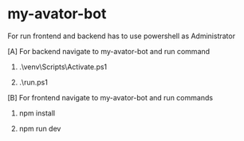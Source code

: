 # my-avator-bot

For run frontend and backend has to use powershell as Administrator

[A] For backend navigate to my-avator-bot and run command 

1. .\venv\Scripts\Activate.ps1

2. .\run.ps1

[B] For frontend navigate to my-avator-bot and run commands

1. npm install

2. npm run dev